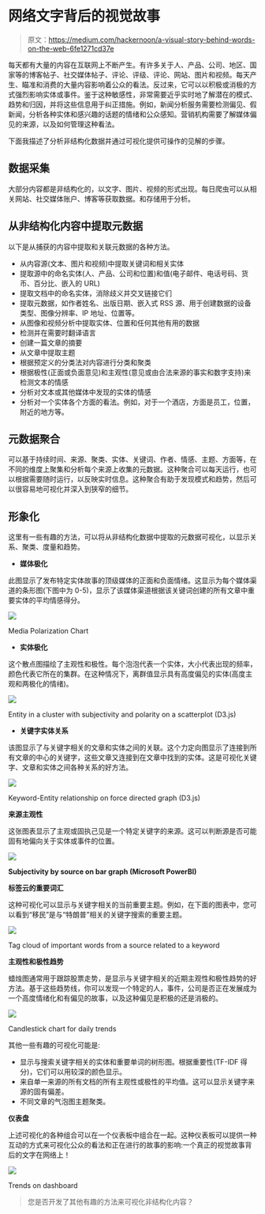 # 网络文字背后的视觉故事

> 原文：<https://medium.com/hackernoon/a-visual-story-behind-words-on-the-web-6fe1271cd37e>

每天都有大量的内容在互联网上不断产生。有许多关于人、产品、公司、地区、国家等的博客帖子、社交媒体帖子、评论、评级、评论、网站、图片和视频。每天产生、瞄准和消费的大量内容影响着公众的看法。反过来，它可以以积极或消极的方式强烈影响实体或事件。鉴于这种敏感性，非常需要近乎实时地了解潜在的模式、趋势和归因，并将这些信息用于纠正措施。例如，新闻分析服务需要检测偏见、假新闻，分析各种实体和感兴趣的话题的情绪和公众感知。营销机构需要了解媒体偏见的来源，以及如何管理这种看法。

下面我描述了分析非结构化数据并通过可视化提供可操作的见解的步骤。

## 数据采集

大部分内容都是非结构化的，以文字、图片、视频的形式出现。每日爬虫可以从相关网站、社交媒体账户、博客等获取数据。和存储用于分析。

## 从非结构化内容中提取元数据

以下是从捕获的内容中提取和关联元数据的各种方法。

*   从内容源(文本、图片和视频)中提取关键词和相关实体
*   提取源中的命名实体(人、产品、公司和位置)和值(电子邮件、电话号码、货币、百分比、嵌入的 URL)
*   提取文档中的命名实体，消除歧义并交叉链接它们
*   提取元数据，如作者姓名、出版日期、嵌入式 RSS 源、用于创建数据的设备类型、图像分辨率、IP 地址、位置等。
*   从图像和视频分析中提取实体、位置和任何其他有用的数据
*   检测并在需要时翻译语言
*   创建一篇文章的摘要
*   从文章中提取主题
*   根据预定义的分类法对内容进行分类和聚类
*   根据极性(正面或负面意见)和主观性(意见或由合法来源的事实和数字支持)来检测文本的情感
*   分析对文本或其他媒体中发现的实体的情感
*   分析对一个实体各个方面的看法。例如，对于一个酒店，方面是员工，位置，附近的地方等。

## 元数据聚合

可以基于持续时间、来源、聚类、实体、关键词、作者、情感、主题、方面等，在不同的维度上聚集和分析每个来源上收集的元数据。这种聚合可以每天运行，也可以根据需要随时运行，以反映实时信息。这种聚合有助于发现模式和趋势，然后可以很容易地可视化并深入到狭窄的细节。

## 形象化

这里有一些有趣的方法，可以将从非结构化数据中提取的元数据可视化，以显示关系、聚类、度量和趋势。

*   **媒体极化**

此图显示了发布特定实体故事的顶级媒体的正面和负面情绪。这显示为每个媒体渠道的条形图(下图中为 0-5)，显示了该媒体渠道根据该关键词创建的所有文章中重要实体的平均情感得分。

![](img/c22be7baf8ac7d488c721327d198d1db.png)

Media Polarization Chart

*   **实体极化**

这个散点图描绘了主观性和极性。每个泡泡代表一个实体，大小代表出现的频率，颜色代表它所在的集群。在这种情况下，离群值显示具有高度偏见的实体(高度主观和两极化的情绪)。

![](img/2f8f4f0abec3398e93b6681c175f865c.png)

Entity in a cluster with subjectivity and polarity on a scatterplot (D3.js)

*   **关键字实体关系**

该图显示了与关键字相关的文章和实体之间的关联。这个力定向图显示了连接到所有文章的中心的关键字，这些文章又连接到在文章中找到的实体。这是可视化关键字、文章和实体之间各种关系的好方法。

![](img/ca9ff3d72350941b4fd349bba6b10ccf.png)

Keyword-Entity relationship on force directed graph (D3.js)

**来源主观性**

这张图表显示了主观或固执己见是一个特定关键字的来源。这可以判断源是否可能固有地偏向关于实体或事件的位置。

![](img/cbf498ba410cdd67b8f048dd0e212263.png)

**Subjectivity by source on bar graph (Microsoft PowerBI)**

**标签云的重要词汇**

这种可视化可以显示与关键字相关的当前重要主题。例如，在下面的图表中，您可以看到“移民”是与“特朗普”相关的关键字搜索的重要主题。

![](img/cfcbee69f49a4f0ed80188259a26e818.png)

Tag cloud of important words from a source related to a keyword

**主观性和极性趋势**

蜡烛图通常用于跟踪股票走势，是显示与关键字相关的近期主观性和极性趋势的好方法。基于这些趋势线，你可以发现一个特定的人，事件，公司是否正在发展成为一个高度情绪化和有偏见的故事，以及这种偏见是积极的还是消极的。

![](img/d2da5d95cdd86605ff916e46396bb7c6.png)

Candlestick chart for daily trends

其他一些有趣的可视化可能是:

*   显示与搜索关键字相关的实体和重要单词的树形图。根据重要性(TF-IDF 得分)，它们可以用较深的颜色显示。
*   来自单一来源的所有文档的所有主观性或极性的平均值。这可以显示关键字来源的固有偏差。
*   不同文章的气泡图主题聚类。

**仪表盘**

上述可视化的各种组合可以在一个仪表板中组合在一起。这种仪表板可以提供一种互动的方式来可视化公众的看法和正在进行的故事的影响:一个真正的视觉故事背后的文字在网络上！

![](img/d0cebb653b91628a309604dc9a38a685.png)

Trends on dashboard

> 您是否开发了其他有趣的方法来可视化非结构化内容？